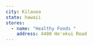 ```yaml
---
city: Kilauea
state: hawaii
stores:
  - name: "Healthy Foods "
    address: 4480 Ho'okui Road
---
```

